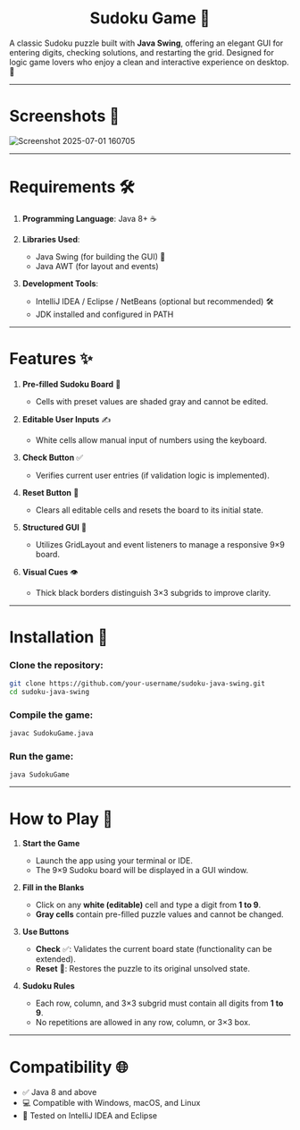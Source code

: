 <h1 align="center">Sudoku Game 🧠</h1>

A classic Sudoku puzzle built with **Java Swing**, offering an elegant GUI for entering digits, checking solutions, and restarting the grid. Designed for logic game lovers who enjoy a clean and interactive experience on desktop. 🎯

---

# Screenshots 📸

![Screenshot 2025-07-01 160705](https://github.com/user-attachments/assets/df340dd1-e922-4a32-a7b0-f027d3e6e57a)

---

# Requirements 🛠️

1. **Programming Language**: Java 8+ ☕

2. **Libraries Used**:
   - Java Swing (for building the GUI) 🎨
   - Java AWT (for layout and events)

3. **Development Tools**:
   - IntelliJ IDEA / Eclipse / NetBeans (optional but recommended) 🛠️
   - JDK installed and configured in PATH

---

# Features ✨

1. **Pre-filled Sudoku Board** 🔢  
   - Cells with preset values are shaded gray and cannot be edited.

2. **Editable User Inputs** ✍️  
   - White cells allow manual input of numbers using the keyboard.

3. **Check Button** ✅  
   - Verifies current user entries (if validation logic is implemented).

4. **Reset Button** 🔄  
   - Clears all editable cells and resets the board to its initial state.

5. **Structured GUI** 🧱  
   - Utilizes GridLayout and event listeners to manage a responsive 9×9 board.

6. **Visual Cues** 👁️  
   - Thick black borders distinguish 3×3 subgrids to improve clarity.

---

# Installation 🚀

### Clone the repository:
```bash
git clone https://github.com/your-username/sudoku-java-swing.git
cd sudoku-java-swing
```

### Compile the game:
```bash
javac SudokuGame.java
```

### Run the game:
```
java SudokuGame
```
---

# How to Play 🎯

1. **Start the Game**  
   - Launch the app using your terminal or IDE.
   - The 9×9 Sudoku board will be displayed in a GUI window.

2. **Fill in the Blanks**  
   - Click on any **white (editable)** cell and type a digit from **1 to 9**.
   - **Gray cells** contain pre-filled puzzle values and cannot be changed.

3. **Use Buttons**
   - **Check** ✅: Validates the current board state (functionality can be extended).
   - **Reset** 🔄: Restores the puzzle to its original unsolved state.

4. **Sudoku Rules**
   - Each row, column, and 3×3 subgrid must contain all digits from **1 to 9**.
   - No repetitions are allowed in any row, column, or 3×3 box.

---
# Compatibility 🌐

- ✅ Java 8 and above
- 💻 Compatible with Windows, macOS, and Linux
- 🧪 Tested on IntelliJ IDEA and Eclipse
